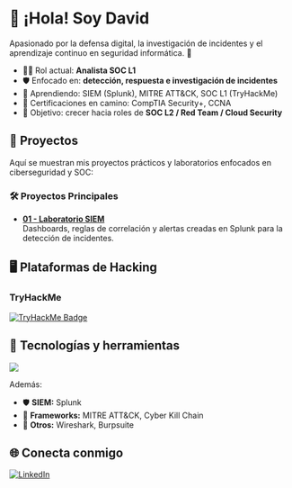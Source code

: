 # 👋 ¡Hola! Soy David
 
Apasionado por la defensa digital, la investigación de incidentes y el aprendizaje continuo en seguridad informática. 🚀  

- 👨‍💻 Rol actual: **Analista SOC L1**  
- 🛡️ Enfocado en: **detección, respuesta e investigación de incidentes**  
- 🌱 Aprendiendo: SIEM (Splunk), MITRE ATT&CK, SOC L1 (TryHackMe)
- 📜 Certificaciones en camino: CompTIA Security+, CCNA
- 🎯 Objetivo: crecer hacia roles de **SOC L2 / Red Team / Cloud Security**  

## 📂 Proyectos

Aquí se muestran mis proyectos prácticos y laboratorios enfocados en ciberseguridad y SOC:

### 🛠️ Proyectos Principales
- **[01 - Laboratorio SIEM](https://github.com/david-garcia-sec/SOC-Portfolio---David-Garcia/tree/main/Proyectos/01-Laboratorio-SIEM)**  
  Dashboards, reglas de correlación y alertas creadas en Splunk para la detección de incidentes.  



## 🖥️ Plataformas de Hacking

### TryHackMe
[![TryHackMe Badge](https://tryhackme-badges.s3.amazonaws.com/r4men.png)](https://tryhackme.com/p/r4men)



## 🔧 Tecnologías y herramientas
<p>
<img src="https://skillicons.dev/icons?i=python,bash,linux,windows,powershell,aws" />

</p>

Además:  
- 🛡️ **SIEM:** Splunk 
- 🔎 **Frameworks:** MITRE ATT&CK, Cyber Kill Chain  
- 🧰 **Otros:** Wireshark, Burpsuite 


## 🌐 Conecta conmigo
[![LinkedIn](https://img.shields.io/badge/LinkedIn-0A66C2?style=for-the-badge&logo=linkedin&logoColor=white)](https://www.linkedin.com/in/david-garcia-sec/)


